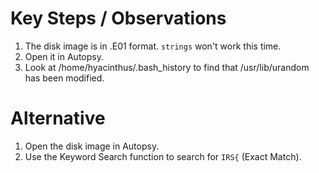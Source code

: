 # Key Steps / Observations

1. The disk image is in .E01 format. `strings` won't work this time.
2. Open it in Autopsy.
3. Look at /home/hyacinthus/.bash_history to find that /usr/lib/urandom has been modified.

# Alternative

1. Open the disk image in Autopsy.
2. Use the Keyword Search function to search for `IRS{` (Exact Match).
